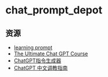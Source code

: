 # chat_prompt_depot

## 资源

- [learning prompt](https://learningprompt.wiki/docs/category/-%E5%9F%BA%E7%A1%80%E7%AF%87)
- [The Ultimate Chat GPT Course](https://tested-salto-cab.notion.site/The-Ultimate-Chat-GPT-Course-69ed24a317a942d288e740419b1ad6f6)
- [ChatGPT指令生成器](http://www.atoolbox.net/Tool.php?Id=1100)
- [ChatGPT 中文调教指南](https://chatguide.plexpt.com/)